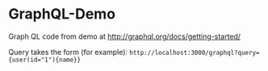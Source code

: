 # GraphQL-Demo
Graph QL code from demo at http://graphql.org/docs/getting-started/

Query takes the form (for example):
`http://localhost:3000/graphql?query={user(id="1"){name}}`
